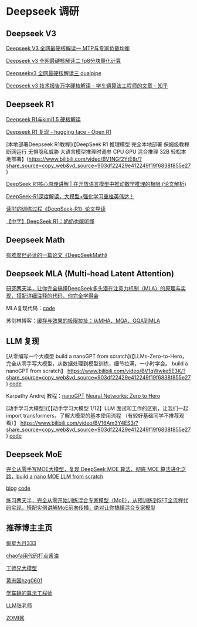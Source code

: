 # Deepseek 调研

## Deepseek V3

[Deepseek V3 全网最硬核解读一   MTP与专家负载均衡](https://www.bilibili.com/video/BV18zcme1ELC/?share_source=copy_web&vd_source=903df22429e412249f19f6838f855e27)

[Deepseek v3 全网最硬核解读二    fp8分块量化计算](https://www.bilibili.com/video/BV1XocqepEsv/?share_source=copy_web&vd_source=903df22429e412249f19f6838f855e27)

[Deepseekv3 全网最硬核解读三  dualpipe](https://www.bilibili.com/video/BV1mJwEefEFz/?share_source=copy_web&vd_source=903df22429e412249f19f6838f855e27)

[Deepseek v3 技术报告万字硬核解读 - 学车辆算法工程师的文章 - 知乎](https://zhuanlan.zhihu.com/p/16323685381)

## Deepseek R1

[Deepseek R1与kimi1.5 硬核解读](https://www.bilibili.com/video/BV1vsFte8EmN/?share_source=copy_web&vd_source=903df22429e412249f19f6838f855e27)

[Deepseek R1 复现 - hugging face - Open R1](https://github.com/huggingface/open-r1)

[本地部署Deepseek R1教程](【DeepSeek R1 推理模型 完全本地部署 保姆级教程 断网运行 无惧隐私威胁 大语言模型推理时调参 CPU GPU 混合推理 32B 轻松本地部署】(https://www.bilibili.com/video/BV1NGf2YtE8r/?share_source=copy_web&vd_source=903df22429e412249f19f6838f855e27)

[DeepSeek R1核心原理讲解 | 在开放语言模型中推动数学推理的极限 (论文解析)](https://www.bilibili.com/video/BV1U6fyY8Egc/?share_source=copy_web&vd_source=903df22429e412249f19f6838f855e27)

[DeepSeek-R1深度解读，大模型+强化学习重挫英伟达！](https://www.bilibili.com/video/BV1dHw4e8E3e/?share_source=copy_web&vd_source=903df22429e412249f19f6838f855e27)

[读R1的训练过程《DeepSeek-R1》论文导读](https://www.bilibili.com/video/BV1EmF9e6EdG/?share_source=copy_web&vd_source=903df22429e412249f19f6838f855e27)

[【中字】DeepSeek R1：奶奶也能听懂](https://www.bilibili.com/video/BV12ufWYwEyX/?share_source=copy_web&vd_source=903df22429e412249f19f6838f855e27)

## Deepseek Math

[有难度但必读的一篇论文《DeepSeekMath》](https://www.bilibili.com/video/BV1qUFMeGE2q/?share_source=copy_web&vd_source=903df22429e412249f19f6838f855e27)

## Deepseek MLA (Multi-head Latent Attention)

[研究两天半，让你完全搞懂DeepSeek多头潜在注意力机制（MLA）的原理与实现，搭配详细注释的代码，你完全学得会](https://www.bilibili.com/video/BV1wVfGYfEq9/?share_source=copy_web&vd_source=903df22429e412249f19f6838f855e27)

MLA复现代码：[code](https://github.com/wyf3/llm_related/tree/main/deepseek_learn)

苏剑林博客：[缓存与效果的极限拉扯：从MHA、MQA、GQA到MLA](https://spaces.ac.cn/archives/10091)

## LLM 复现

[从零编写一个大模型 build a nanoGPT from scratch](【LLMs-Zero-to-Hero，完全从零手写大模型，从数据处理到模型训练，细节拉满，一小时学会。 build a nanoGPT from scratch】 https://www.bilibili.com/video/BV1qWwke5E3K/?share_source=copy_web&vd_source=903df22429e412249f19f6838f855e27)  [code](https://github.com/bbruceyuan/LLMs-Zero-to-Hero/blob/master/src/video/build_gpt.ipynb)

Karpathy Andrej 教程：[nanoGPT](https://github.com/karpathy/nanoGPT)  [Neural Networks: Zero to Hero](https://karpathy.ai/zero-to-hero.html)

[动手学习大模型](【【动手学习大模型 1/12】LLM 面试和工作的区别，让我们一起 import transformers，了解大模型的基本使用流程 （有较好基础同学不推荐观看）】 https://www.bilibili.com/video/BV16Am3Y4ES3/?share_source=copy_web&vd_source=903df22429e412249f19f6838f855e27)  [code](https://github.com/bbruceyuan/Hands-On-Large-Language-Models-CN)

## Deepseek MoE

[完全从零手写MOE大模型，复现 DeepSeek MOE 算法，彻底 MOE 算法进化之路，build a nano MOE LLM from scratch](https://www.bilibili.com/video/BV1ZbFpeHEYr/?share_source=copy_web&vd_source=903df22429e412249f19f6838f855e27)

[blog](https://bruceyuan.com/llms-zero-to-hero/the-way-of-moe-model-evolution.html) [code](https://github.com/bbruceyuan/LLMs-Zero-to-Hero/blob/master/src/video/build_moe_model.ipynb)

[练习两天半，完全从零开始训练混合专家模型（MoE），从预训练到SFT全流程代码实现，搭配实例讲解MoE前向传播，绝对让你搞懂混合专家模型](https://www.bilibili.com/video/BV1garHYdEoN/?share_source=copy_web&vd_source=903df22429e412249f19f6838f855e27)

## 推荐博主主页

[偷星九月333](https://space.bilibili.com/349950942)

[chaofa用代码打点酱油](https://space.bilibili.com/12420432)

[丁师兄大模型](https://space.bilibili.com/3546618599049530/upload/video)

[黄志国hzg0601](https://space.bilibili.com/286387578/upload/video)

[学车辆的算法工程师](https://space.bilibili.com/669720247)

[LLM张老师](https://space.bilibili.com/3546611527453161)

[ZOMI酱](https://space.bilibili.com/517221395)

